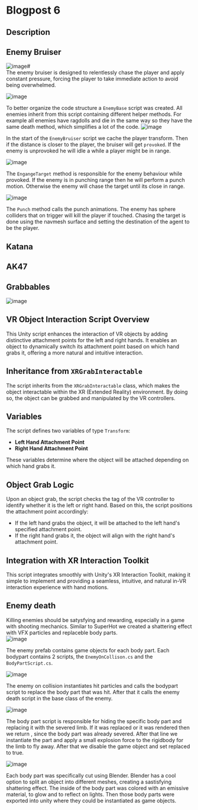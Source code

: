 # Blogpost 6 #
## Description ##
## Enemy Bruiser ##
![image](https://github.com/user-attachments/assets/8307e078-679e-403c-9055-1ee0ea9ff540)# <br>
The enemy bruiser is designed to relentlessly chase the player and apply constant pressure, forcing the player to take immediate action to avoid being overwhelmed.

![image](https://github.com/user-attachments/assets/9071f521-ce87-4a94-b317-81ea8428014e) <br>

To better organize the code structure a `EnemyBase` script was created. All enemies inherit from this script containing different helper methods. For example all enemies have ragdolls and die in the same way so they have the same death method, which simplifies a lot of the code.
![image](https://github.com/user-attachments/assets/8cdb5ede-455d-4489-88cb-4197fcdfbfee) <br>

In the start of the `EnemyBruiser` script we cache the player transform. Then if the distance is closer to the player, the bruiser will get `provoked`. If the enemy is unprovoked he will idle a while a player might be in range.

![image](https://github.com/user-attachments/assets/5e42f4dd-4ff6-4712-8919-389c9721b2e3) <br>

The `EngangeTarget` method is responsible for the enemy behaviour while provoked. If the enemy is in punching range then he will perform a punch motion. Otherwise the enemy will chase the target until its close in range.

![image](https://github.com/user-attachments/assets/f24fbeb4-088c-48de-b674-65326380be96) <br>

The `Punch` method calls the punch animations. The enemy has sphere colliders that on trigger will kill the player if touched. Chasing the target is done using the navmesh surface and setting the destination of the agent to be the player. 

## Katana ##
## AK47 ##
## Grabbables ##

![image](https://github.com/user-attachments/assets/dff595eb-d3eb-420c-873f-5c8bc573d75c)


## VR Object Interaction Script Overview

This Unity script enhances the interaction of VR objects by adding distinctive attachment points for the left and right hands. It enables an object to dynamically switch its attachment point based on which hand grabs it, offering a more natural and intuitive interaction.

## Inheritance from `XRGrabInteractable`

The script inherits from the `XRGrabInteractable` class, which makes the object interactable within the XR (Extended Reality) environment. By doing so, the object can be grabbed and manipulated by the VR controllers.

## Variables

The script defines two variables of type `Transform`:
- **Left Hand Attachment Point**
- **Right Hand Attachment Point**

These variables determine where the object will be attached depending on which hand grabs it.

## Object Grab Logic

Upon an object grab, the script checks the tag of the VR controller to identify whether it is the left or right hand. Based on this, the script positions the attachment point accordingly:
- If the left hand grabs the object, it will be attached to the left hand's specified attachment point.
- If the right hand grabs it, the object will align with the right hand's attachment point.

## Integration with XR Interaction Toolkit

This script integrates smoothly with Unity's XR Interaction Toolkit, making it simple to implement and providing a seamless, intuitive, and natural in-VR interaction experience with hand motions.


## Enemy death ##
Killing enemies should be satysfying and rewarding, especially in a game with shooting mechanics. Similar to SuperHot we created a shattering effect with VFX particles and replaceble body parts. <br>
![image](https://github.com/user-attachments/assets/75fc38ed-5194-4504-ad71-b392df1234ad) <br>

The enemy prefab contains game objects for each body part. Each bodypart contains 2 scripts, the `EnemyOnCollison.cs` and the `BodyPartScript.cs`.

![image](https://github.com/user-attachments/assets/06aabb6b-d848-4ed6-8b8e-60966ac88a99) <br>

The enemy on collision instantiates hit particles and calls the bodypart script to replace the body part that was hit. After that it calls the enemy death script in the base class of the enemy. <br>

![image](https://github.com/user-attachments/assets/faf59242-33a2-4f95-ba05-9087a7687ce5) <br>

The body part script is responsible for hiding the specific body part and replacing it with the severed limb. If it was replaced or it was rendered then we return , since the body part was already severed. After that line we instantiate the part and apply a small explosion force to the rigidbody for the limb to fly away. After that we disable the game object and set replaced to true.

![image](https://github.com/user-attachments/assets/24a8aab0-86b9-4b5d-8e19-5427fd7591de)

Each body part was specifically cut using Blender. Blender has a cool option to split an object into different meshes, creating a sastisfying shattering effect. The inside of the body part was colored with an emissive material, to glow and to reflect on lights. Then those body parts were exported into unity where they could be instantiated as game objects.
